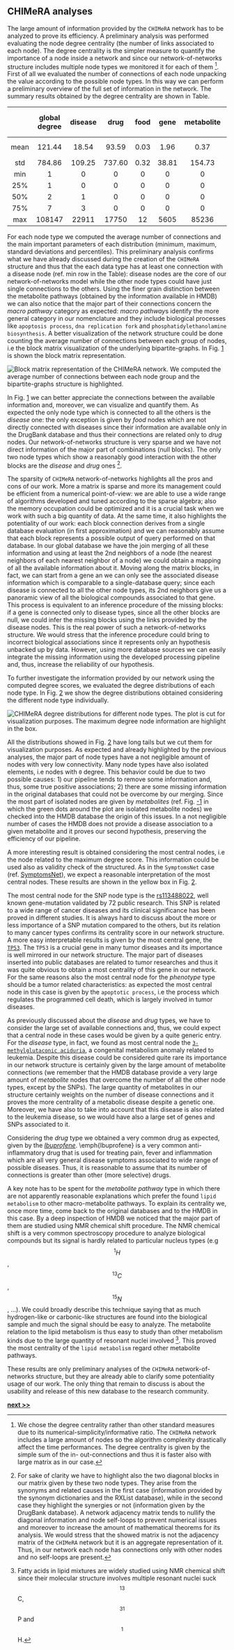 ## CHIMeRA analyses

The large amount of information provided by the `CHIMeRA` network has to be analyzed to prove its efficiency.
A preliminary analysis was performed evaluating the node degree centrality (the number of links associated to each node).
The degree centrality is the simpler measure to quantify the importance of a node inside a network and since our network-of-networks structure includes multiple node types we monitored it for each of them [^1].
First of all we evaluated the number of connections of each node unpacking the value according to the possible node types.
In this way we can perform a preliminary overview of the full set of information in the network.
The summary results obtained by the degree centrality are shown in Table.

|       | global degree  | disease |   drug | food | gene | metabolite | phenotype |  SNP | metabolic pathway | disease pathway   | drug-action pathway| drug-metabolism pathway |  signaling pathway | physiological pathway | macro pathway|
|:-----:|:--------------:|:-------:|:------:|:----:|:----:|:----------:|:---------:|:----:|:-----------------:|:-----------------:|:------------------:|:-----------------------:|:------------------:|:---------------------:|:------------:|
|mean   |  121.44 |   18.54 |  93.59 | 0.03 | 1.96 |       0.37 |      5.50 | 0.65 |      0.09 |      0.05 |        0.14 | $$6\times10^{-3}$$| $$4\times10^{-3}$$ |$$1\times10^{-3}$$ |   0.48  |
|std    |  784.86 |  109.25 | 737.60 | 0.32 |38.81 |     154.73 |    100.09 |21.96 |      2.81 |      1.27 |        6.79 |            0.28 |             0.29 |            0.07 | 106.06  |
|min    |       1 |       0 |      0 |    0 |    0 |          0 |         0 |    0 |         0 |         0 |           0 |               0 |                0 |               0 |      0  |
|25%    |       1 |       0 |      0 |    0 |    0 |          0 |         0 |    0 |         0 |         0 |           0 |               0 |                0 |               0 |      0  |
|50%    |       2 |       1 |      0 |    0 |    0 |          0 |         0 |    0 |         0 |         0 |           0 |               0 |                0 |               0 |      0  |
|75%    |       7 |       3 |      0 |    0 |    0 |          0 |         0 |    0 |         0 |         0 |           0 |               0 |                0 |               0 |      1  |
|max    |  108147 |   22911 |  17750 |   12 | 5605 |      85236 |      9732 | 4866 |       594 |       283 |        1006 |              60 |               49 |              13 |  59993  |


For each node type we computed the average number of connections and the main important parameters of each distribution (minimum, maximum, standard deviations and percentiles).
This preliminary analysis confirms what we have already discussed during the creation of the `CHIMeRA` structure and thus that the each data type has at least one connection with a disease node (ref. min row in the Table): disease nodes are the core of our network-of-networks model while the other node types could have just single connections to the others.
Using the finer grain distinction between the metabolite pathways (obtained by the information available in HMDB) we can also notice that the major part of their connections concern the *macro pathway* category as expected: *macro pathway*s identify the more general category in our nomenclature and they include biological processes like `apoptosis process`, `dna replication fork` and `phosphatidylethanolamine biosynthesis`.
A better visualization of the network structure could be done counting the average number of connections between each group of nodes, i.e the block matrix visualization of the underlying bipartite-graphs.
In Fig. [1](../../../../img/chimera_net_mat.svg) is shown the block matrix representation.

![Block matrix representation of the `CHIMeRA` network. We computed the average number of connections between each node group and the bipartite-graphs structure is highlighted.](../../../../img/chimera_net_mat.svg)

In Fig. [1](../../../../img/chimera_net_mat.svg) we can better appreciate the connections between the available information and, moreover, we can visualize and quantify them.
As expected the only node type which is connected to all the others is the *disease* one: the only exception is given by *food* nodes which are not directly connected with diseases since their information are available only in the DrugBank database and thus their connections are related only to *drug* nodes.
Our network-of-networks structure is very sparse and we have not direct information of the major part of combinations (null blocks).
The only two node types which show a reasonably good interaction with the other blocks are the *disease* and *drug* ones [^2].

The sparsity of `CHIMeRA` network-of-networks highlights all the pros and cons of our work.
More a matrix is sparse and more its management could be efficient from a numerical point-of-view: we are able to use a wide range of algorithms developed and tuned according to the sparse algebra; also the memory occupation could be optimized and it is a crucial task when we work with such a big quantity of data.
At the same time, it also highlights the potentiality of our work: each block connection derives from a single database evaluation (in first approximation) and we can reasonably assume that each block represents a possible output of query performed on that database.
In our global database we have the join merging of all these information and using at least the 2nd neighbors of a node (the nearest neighbors of each nearest neighbor of a node) we could obtain a mapping of all the available information about it.
Moving along the matrix blocks, in fact, we can start from a gene an we can only see the associated disease information which is comparable to a single-database query; since each disease is connected to all the other node types, its 2nd neighbors give us a panoramic view of all the biological compounds associated to that gene.
This process is equivalent to an inference procedure of the missing blocks: if a gene is connected only to disease types, since all the other blocks are null, we could infer the missing blocks using the links provided by the disease nodes.
This is the real power of such a network-of-networks structure.
We would stress that the inference procedure could bring to incorrect biological associations since it represents only an hypothesis unbacked up by data.
However, using more database sources we can easily integrate the missing information using the developed processing pipeline and, thus, increase the reliability of our hypothesis.

To further investigate the information provided by our network using the computed degree scores, we evaluated the degree distributions of each node type.
In Fig. [2](../../../../img/degree.png) we show the degree distributions obtained considering the different node type individually.

![`CHIMeRA` degree distributions for different node types. The plot is cut for visualization purposes. The maximum degree node information are highlight in the box.](../../../../img/degree.png)

All the distributions showed in Fig. [2](../../../../img/degree.png) have long tails but we cut them for visualization purposes.
As expected and already highlighted by the previous analyses, the major part of node types have a not negligible amount of nodes with very low connectivity.
Many node types have also isolated elements, i.e nodes with `0` degree.
This behavior could be due to two possible causes: 1) our pipeline tends to remove some information and, thus, some true positive associations; 2) there are some missing information in the original databases that could not be overcome by our merging.
Since the most part of isolated nodes are given by *metabolites* (ref. Fig. [-1](../../../../img/chimera_plot.png) in which the green dots around the plot are isolated metabolite nodes) we checked into the HMDB database the origin of this issues.
In a not negligible number of cases the HMDB does not provide a disease association to a given metabolite and it proves our second hypothesis, preserving the efficiency of our pipeline.

A more interesting result is obtained considering the most central nodes, i.e the node related to the maximum degree score.
This information could be used also as validity check of the structured.
As in the `SymptomsNet` case (ref. [SymptomsNet](./SymptomsNet.md)), we expect a reasonable interpretation of the most central nodes.
These results are shown in the yellow box in Fig. [2](../../../../img/degree.png).

The most central node for the SNP node type is the [rs113488022](https://www.ncbi.nlm.nih.gov/snp/rs113488022), well known gene-mutation validated by 72 public research.
This SNP is related to a wide range of cancer diseases and its clinical significance has been proved in different studies.
It is always hard to discuss about the more or less importance of a SNP mutation compared to the others, but its relation to many cancer types confirms its centrality score in our network structure.
A more easy interpretable results is given by the most central gene, the [`TP53`](https://ghr.nlm.nih.gov/gene/TP53).
The `TP53` is a crucial gene in many tumor diseases and its importance is well mirrored in our network structure.
The major part of diseases inserted into public databases are related to tumor researches and thus it was quite obvious to obtain a most centrality of this gene in our network.
For the same reasons also the most central node for the *phenotype* type should be a tumor related characteristics: as expected the most central node in this case is given by the `apoptotic process`, i.e the process which regulates the programmed cell death, which is largely involved in tumor diseases.

As previously discussed about the *disease* and *drug* types, we have to consider the large set of available connections and, thus, we could expect that a central node in these cases would be given by a quite generic entry.
For the *disease* type, in fact, we found as most central node the [`3-methylglutaconic aciduria`](https://en.wikipedia.org/wiki/3-Methylglutaconic_aciduria), a congenital metabolism anomaly related to leukemia.
Despite this disease could be considered quite rare its importance in our network structure is certainly given by the large amount of metabolite connections (we remember that the HMDB database provide a very large amount of *metabolite* nodes that overcome the number of all the other node types, except by the SNPs).
The large quantity of metabolites in our structure certainly weights on the number of disease connections and it proves the more centrality of a metabolic disease despite a genetic one.
Moreover, we have also to take into account that this disease is also related to the leukemia disease, so we would have also a large set of genes and SNPs associated to it.

Considering the *drug* type we obtained a very common drug as expected, given by the [*Ibuprofene*](https://en.wikipedia.org/wiki/Ibuprofen).
\emph{Ibuprofene} is a very common anti-inflammatory drug that is used for treating pain, fever and inflammation which are all very general disease symptoms associated to wide range of possible diseases.
Thus, it is reasonable to assume that its number of connections is greater than other (more selective) drugs.

A key note has to be spent for the *metabolite pathway* type in which there are not apparently reasonable explanations which prefer the found `lipid metabolism` to other macro-metabolite pathways.
To explain its centrality we, once more time, come back to the original databases and to the HMDB in this case.
By a deep inspection of HMDB we noticed that the major part of them are studied using NMR chemical shift procedure.
The NMR chemical shift is a very common spectroscopy procedure to analyze biological compounds but its signal is hardly related to particular nucleus types (e.g $$^1H$$, $$^{13}C$$, $$^{15}N$$, ...).
We could broadly describe this technique saying that as much hydrogen-like or carbonic-like structures are found into the biological sample and much the signal should be easy to analyze.
The metabolite relation to the lipid metabolism is thus easy to study than other metabolism kinds due to the large quantity of resonant nuclei involved [^3].
This proved the most centrality of the `lipid metabolism` regard other metabolite pathways.

These results are only preliminary analyses of the `CHIMeRA`  network-of-networks structure, but they are already able to clarify some potentiality usage of our work.
The only thing that remain to discuss is about the usability and release of this new database to the research community.


[^1]: We chose the degree centrality rather than other standard measures due to its numerical-simplicity/informative ratio. The `CHIMeRA` network includes a large amount of nodes so the algorithm complexity drastically affect the time performances. The degree centrality is given by the simple sum of the in- out-connections and thus it is faster also with large matrix as in our case.

[^2]: For sake of clarity we have to highlight also the two diagonal blocks in our matrix given by these two node types. They arise from the synonyms and related causes in the first case (information provided by the synonym dictionaries and the RXList database), while in the second case they highlight the synergies or not (information given by the DrugBank database). A network adjacency matrix tends to nullify the diagonal information and node self-loops to prevent numerical issues and moreover to increase the amount of mathematical theorems for its analysis. We would stress that the showed matrix is not the adjacency matrix of the `CHIMeRA` network but it is an aggregate representation of it. Thus, in our network each node has connections only with other nodes and no self-loops are present.

[^3]: Fatty acids in lipid mixtures are widely studied using NMR chemical shift since their molecular structure involves multiple resonant nuclei suck $$^{13}$$C, $$^{31}$$P and $$^1$$H.


[**next >>**](./Service.md)
